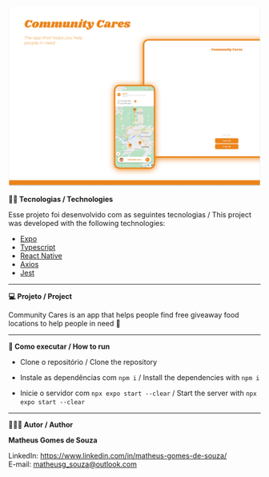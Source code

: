 
![](./assets/readme/community-cares-cover.png)

**👨‍💻 Tecnologias / Technologies**

Esse projeto foi desenvolvido com as seguintes tecnologias / This project was developed with the following technologies:

- [Expo](https://expo.dev/)
- [Typescript](https://www.typescriptlang.org/)
- [React Native](https://reactnative.dev/)
- [Axios](https://axios-http.com/)
- [Jest](https://jestjs.io/)

-----------------------------------------------------------------------------------------------------------------------------------------------------------------------------------

**💻 Projeto / Project**

Community Cares is an app that helps people find free giveaway food locations to help people in need 🧡

-----------------------------------------------------------------------------------------------------------------------------------------------------------------------------------

**🚀 Como executar / How to run**

- Clone o repositório / Clone the repository 

- Instale as dependências com `npm i` / Install the dependencies with `npm i`
- Inicie o servidor com `npx expo start --clear` / Start the server with `npx expo start --clear`

-----------------------------------------------------------------------------------------------------------------------------------------------------------------------------------

**🧑🏾‍💻 Autor / Author**

**Matheus Gomes de Souza**

LinkedIn: https://www.linkedin.com/in/matheus-gomes-de-souza/ <br/>
E-mail: matheusg_souza@outlook.com
